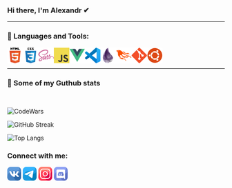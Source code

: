 ### Hi there, I'm Alexandr ✔

<!-- ![](https://img.shields.io/github/watchers/chudickgumanoid/chudickgumanoid?label=chudickgumanoid&style=social) -->
___
### :dash: Languages and Tools:

<div>
  <img align="left" alt="HTML5" width="36px" src="https://raw.githubusercontent.com/github/explore/80688e429a7d4ef2fca1e82350fe8e3517d3494d/topics/html/html.png"/>
  <img align="left" alt="CSS3" width="36px" src="https://raw.githubusercontent.com/github/explore/80688e429a7d4ef2fca1e82350fe8e3517d3494d/topics/css/css.png"/>
  <img align="left" alt="Sass" width="36px" src="https://raw.githubusercontent.com/github/explore/80688e429a7d4ef2fca1e82350fe8e3517d3494d/topics/sass/sass.png"/>
  <img align="left" alt="JavaScript" width="36px" src="https://raw.githubusercontent.com/github/explore/80688e429a7d4ef2fca1e82350fe8e3517d3494d/topics/javascript/javascript.png"/>
  <img align="left" alt="Vue" width="36px" src="https://raw.githubusercontent.com/devicons/devicon/1119b9f84c0290e0f0b38982099a2bd027a48bf1/icons/vuejs/vuejs-original.svg"/>
  <img align="left" alt="Visual Studio Code" width="36px" src="https://raw.githubusercontent.com/github/explore/80688e429a7d4ef2fca1e82350fe8e3517d3494d/topics/visual-studio-code/visual-studio-code.png"/>
  <img align="left" alt="Elixir" width="36px" src="https://raw.githubusercontent.com/devicons/devicon/1119b9f84c0290e0f0b38982099a2bd027a48bf1/icons/elixir/elixir-original.svg"/>
  <img align="left" alt="Phoenix elixir" width="36px" src="https://raw.githubusercontent.com/devicons/devicon/1119b9f84c0290e0f0b38982099a2bd027a48bf1/icons/phoenix/phoenix-original.svg"/>
  <img align="left" alt="Git" width="36px" src="https://raw.githubusercontent.com/devicons/devicon/1119b9f84c0290e0f0b38982099a2bd027a48bf1/icons/git/git-original.svg"/>
  <img align="left" alt="Ubuntu" width="36px" src="https://raw.githubusercontent.com/devicons/devicon/1119b9f84c0290e0f0b38982099a2bd027a48bf1/icons/ubuntu/ubuntu-plain.svg"/>

</div>

</br>
</br>

___

### :eyes: Some of my Guthub stats
<!-- ![Anurag's GitHub stats](https://github-readme-stats.vercel.app/api?username=chudickgumanoid&show_icons=true&theme=dracula&count_private=true) -->
</br>

![CodeWars](https://www.codewars.com/users/chudickgumanoid/badges/large)

![GitHub Streak](https://github-readme-streak-stats.herokuapp.com?user=chudickgumanoid&theme=dracula&hide_border=true&date_format=j%20M%5B%20Y%5D)

![Top Langs](https://github-readme-stats.vercel.app/api/top-langs/?username=chudickgumanoid&layout=compact&theme=dracula&count_private=true)

<!-- ## I'm a FrontEnd Developer
  * Lorem ipsum
  * Lorem ipsum
  * Lorem ipsum
  * Lorem ipsum
  * Lorem ipsum -->
### Connect with me:
<div>
  <a href="https://vk.com/chudickgumanoid" target="_blank"><img src=".img/../img/vk.png" width="32px"></a>
  <a href="https://t.me/chudickgumanoid" target="_blank"><img src=".img/../img/tg.png" width="32px"></a>
  <a href="https://www.instagram.com/chudickgumanoid/" target="_blank"><img src=".img/../img/inst.png" width="32px"></a>
  <a href="https://discordapp.com/users/633990190758756372/" target="_blank"><img src=".img/../img/discord.png" width="32px"></a>
</div>
